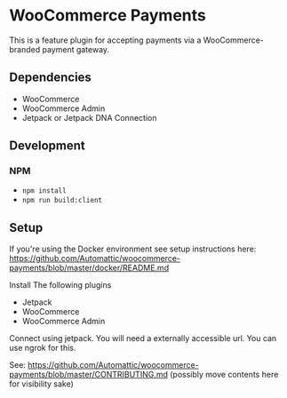 # WooCommerce Payments

This is a feature plugin for accepting payments via a WooCommerce-branded payment gateway.

## Dependencies

- WooCommerce
- WooCommerce Admin
- Jetpack or Jetpack DNA Connection

## Development

### NPM

- `npm install`
- `npm run build:client`

## Setup

If you're using the Docker environment see setup instructions here:
https://github.com/Automattic/woocommerce-payments/blob/master/docker/README.md

Install The following plugins
- Jetpack
- WooCommerce
- WooCommerce Admin

Connect using jetpack. You will need a externally accessible url. You can use ngrok for this.

See: https://github.com/Automattic/woocommerce-payments/blob/master/CONTRIBUTING.md (possibly move contents here for visibility sake)
